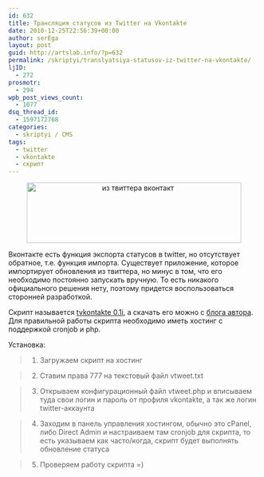 ```yaml
---
id: 632
title: Трансляция статусов из Twitter на Vkontakte
date: 2010-12-25T22:56:39+00:00
author: serEga
layout: post
guid: http://artslab.info/?p=632
permalink: /skriptyi/translyatsiya-statusov-iz-twitter-na-vkontakte/
ljID:
  - 272
prosmotr:
  - 294
wpb_post_views_count:
  - 1077
dsq_thread_id:
  - 1597172768
categories:
  - skriptyi / CMS
tags:
  - twitter
  - vkontakte
  - скрипт
---
```

<p style="text-align: left;">
  <center>
    <img class="aligncenter" title="vtweet" src="{{site.img_cdn}}/vtweet.jpg" alt="из твиттера вконтакт" width="430" height="121" />
  </center>
</p>

Вконтакте есть функция экспорта статусов в twitter, но отсутствует обратное, т.е. функция импорта. Существует приложение, которое импортирует обновления из твиттера, но минус в том, что его необходимо постоянно запускать вручную. То есть никакого официального решения нету, поэтому придется воспользоваться сторонней разработкой.

Скрипт называется [tvkontakte 0.1i](http://kichrum.org.ua/combine-vkontakte-twitter-php-17-07-2009.html), а скачать его можно с [блога автора](http://kichrum.org.ua/combine-vkontakte-twitter-php-17-07-2009.html/vtweet-2). Для правильной работы скрипта необходимо иметь хостинг с поддержкой cronjob и php.

Установка:

> 1. Загружаем скрипт на хостинг

> 2. Ставим права 777 на текстовый файл vtweet.txt

> 3. Открываем конфигурационный файл vtweet.php и вписываем туда свои логин и пароль от профиля vkontakte, а так же логин twitter-аккаунта

> 4. Заходим в панель управления хостингом, обычно это cPanel, либо Direct Admin и настраиваем там cronjob для скрипта, то есть указываем как часто/когда, скрипт будет выполнять обновление статуса

> 5. Проверяем работу скрипта =)